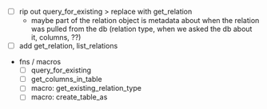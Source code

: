- [ ] rip out query_for_existing > replace with get_relation
  - maybe part of the relation object is metadata about when the relation was pulled
    from the db (relation type, when we asked the db about it, columns, ??)
- [ ] add get_relation, list_relations
- fns / macros
  - [ ] query_for_existing
  - [ ] get_columns_in_table
  - [ ] macro: get_existing_relation_type
  - [ ] macro: create_table_as
